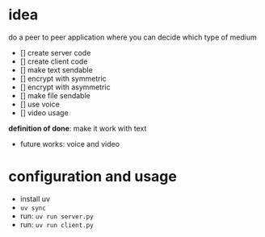 # idea
do a peer to peer application where you can decide which type of medium
- [] create server code
- [] create client code
- [] make text sendable
- [] encrypt with symmetric
- [] encrypt with asymmetric
- [] make file sendable
- [] use voice
- [] video usage

**definition of done**: make it work with text 
- future works: voice and video

# configuration and usage
- install uv
- `uv sync`
- run: `uv run server.py`
- run: `uv run client.py`